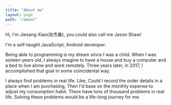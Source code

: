 ```yaml
---
title: "About me"
layout: page
path: "/about"
---
```




Hi, I'm Jiesang Xiao(肖杰桑), you could also call me Jason Shaw!

I'm a self-taught JavaScript, Android developer.

Being able to programming is my dream since I was a child. When I was sixteen years old, I always imagine to have a house and buy a computer and a bed to live alone and work remotely. Three years later, in 2017, I accomplished that goal in some coincidental way.

I always find problems in real life. Like, Could I record the order details in a place when I am purchasing, Then I'd base on the monthly expense to adjust my consumption habit. There have tons of thousand problems in real life. Solving these problems would be a life-long journey for me.
